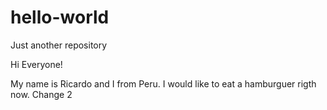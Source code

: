# hello-world
Just another repository

Hi Everyone!

My name is Ricardo and I from Peru.
I would like to eat a hamburguer rigth now.
Change 2
